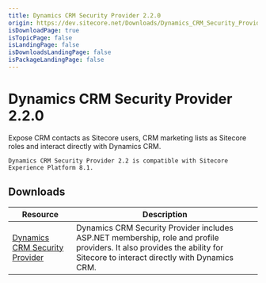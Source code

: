 ```yaml
---
title: Dynamics CRM Security Provider 2.2.0
origin: https://dev.sitecore.net/Downloads/Dynamics_CRM_Security_Provider/2_2/Dynamics_CRM_Security_Provider_2_2_0.aspx
isDownloadPage: true
isTopicPage: false
isLandingPage: false
isDownloadsLandingPage: false
isPackageLandingPage: false
---
```


# Dynamics CRM Security Provider 2.2.0

Expose CRM contacts as Sitecore users, CRM marketing lists as Sitecore roles and interact directly with Dynamics CRM.

`Dynamics CRM Security Provider 2.2 is compatible with Sitecore Experience Platform 8.1.`

## Downloads

 | Resource | Description |
 | --- | --- |
 | [Dynamics CRM Security Provider](https://scdp.blob.core.windows.net/downloads/Dynamics%20CRM%20Security%20Provider/2%202/Dynamics%20CRM%20Security%20Provider%202%202%200/Secure/Microsoft%20Dynamics%20CRM%20Security%20Provider%202.2.0%20rev.%20160111.zip) | Dynamics CRM Security Provider includes ASP.NET membership, role and profile providers. It also provides the ability for Sitecore to interact directly with Dynamics CRM. |